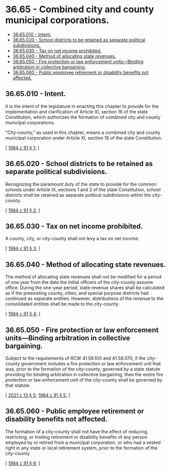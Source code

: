 # 36.65 - Combined city and county municipal corporations.
* [36.65.010 - Intent.](#3665010---intent)
* [36.65.020 - School districts to be retained as separate political subdivisions.](#3665020---school-districts-to-be-retained-as-separate-political-subdivisions)
* [36.65.030 - Tax on net income prohibited.](#3665030---tax-on-net-income-prohibited)
* [36.65.040 - Method of allocating state revenues.](#3665040---method-of-allocating-state-revenues)
* [36.65.050 - Fire protection or law enforcement units—Binding arbitration in collective bargaining.](#3665050---fire-protection-or-law-enforcement-unitsbinding-arbitration-in-collective-bargaining)
* [36.65.060 - Public employee retirement or disability benefits not affected.](#3665060---public-employee-retirement-or-disability-benefits-not-affected)
## 36.65.010 - Intent.
It is the intent of the legislature in enacting this chapter to provide for the implementation and clarification of Article XI, section 16 of the state Constitution, which authorizes the formation of combined city and county municipal corporations.

"City-county," as used in this chapter, means a combined city and county municipal corporation under Article XI, section 16 of the state Constitution.

\[ [1984 c 91 § 1](https://leg.wa.gov/CodeReviser/documents/sessionlaw/1984c91.pdf?cite=1984%20c%2091%20§%201); \]

## 36.65.020 - School districts to be retained as separate political subdivisions.
Recognizing the paramount duty of the state to provide for the common schools under Article IX, sections 1 and 2 of the state Constitution, school districts shall be retained as separate political subdivisions within the city-county.

\[ [1984 c 91 § 2](https://leg.wa.gov/CodeReviser/documents/sessionlaw/1984c91.pdf?cite=1984%20c%2091%20§%202); \]

## 36.65.030 - Tax on net income prohibited.
A county, city, or city-county shall not levy a tax on net income.

\[ [1984 c 91 § 3](https://leg.wa.gov/CodeReviser/documents/sessionlaw/1984c91.pdf?cite=1984%20c%2091%20§%203); \]

## 36.65.040 - Method of allocating state revenues.
The method of allocating state revenues shall not be modified for a period of one year from the date the initial officers of the city-county assume office. During the one-year period, state revenue shares shall be calculated as if the preexisting county, cities, and special purpose districts had continued as separate entities. However, distributions of the revenue to the consolidated entities shall be made to the city-county.

\[ [1984 c 91 § 4](https://leg.wa.gov/CodeReviser/documents/sessionlaw/1984c91.pdf?cite=1984%20c%2091%20§%204); \]

## 36.65.050 - Fire protection or law enforcement units—Binding arbitration in collective bargaining.
Subject to the requirements of RCW 41.56.100 and 41.58.070, if the city-county government includes a fire protection or law enforcement unit that was, prior to the formation of the city-county, governed by a state statute providing for binding arbitration in collective bargaining, then the entire fire protection or law enforcement unit of the city-county shall be governed by that statute.

\[ [2021 c 13 § 5](https://lawfilesext.leg.wa.gov/biennium/2021-22/Pdf/Bills/Session%20Laws/Senate/5055-S.SL.pdf?cite=2021%20c%2013%20§%205); [1984 c 91 § 5](https://leg.wa.gov/CodeReviser/documents/sessionlaw/1984c91.pdf?cite=1984%20c%2091%20§%205); \]

## 36.65.060 - Public employee retirement or disability benefits not affected.
The formation of a city-county shall not have the effect of reducing, restricting, or limiting retirement or disability benefits of any person employed by or retired from a municipal corporation, or who had a vested right in any state or local retirement system, prior to the formation of the city-county.

\[ [1984 c 91 § 6](https://leg.wa.gov/CodeReviser/documents/sessionlaw/1984c91.pdf?cite=1984%20c%2091%20§%206); \]

